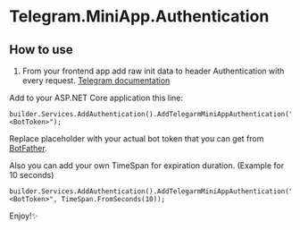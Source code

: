 # Telegram.MiniApp.Authentication

## How to use

1. From your frontend app add raw init data to header Authentication with every request. [Telegram documentation](https://core.telegram.org/bots/webapps#validating-data-received-via-the-mini-app)

Add to your ASP.NET Core application this line:

```
builder.Services.AddAuthentication().AddTelegarmMiniAppAuthentication("<BotToken>");
```

Replace <BotToken> placeholder with your actual bot token that you can get from [BotFather](https://t.me/BotFather).

Also you can add your own TimeSpan for expiration duration. (Example for 10 seconds)

```
builder.Services.AddAuthentication().AddTelegarmMiniAppAuthentication("<BotToken>", TimeSpan.FromSeconds(10));
```

Enjoy!✨
